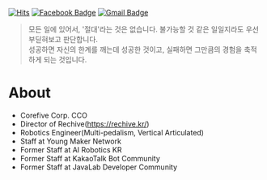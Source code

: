 
[![Hits](https://hits.seeyoufarm.com/api/count/incr/badge.svg?url=https%3A%2F%2Fgithub.com%2Fentekorea)](https://hits.seeyoufarm.com) [![Facebook Badge](https://img.shields.io/badge/facebook-1877f2?style=flat-square&logo=facebook&logoColor=white&link=https://www.facebook.com/entekorea)](https://www.facebook.com/entekorea) [![Gmail Badge](https://img.shields.io/badge/Gmail-d14836?style=flat-square&logo=Gmail&logoColor=white&link=mailto:entekorea@gmail.com)](mailto:entekorea@gmail.com)

> 모든 일에 있어서, '절대'라는 것은 없습니다. 불가능할 것 같은 일일지라도 우선 부딛혀보고 판단합니다.<br>
> 성공하면 자신의 한계를 깨는데 성공한 것이고, 실패하면 그만큼의 경험을 축적하게 되는 것입니다.

# About
- Corefive Corp. CCO
- Director of Rechive(https://rechive.kr/)
- Robotics Engineer(Multi-pedalism, Vertical Articulated)
- Staff at Young Maker Network
- Former Staff at AI Robotics KR
- Former Staff at KakaoTalk Bot Community
- Former Staff at JavaLab Developer Community


<!--
**Entekorea/entekorea** is a ✨ _special_ ✨ repository because its `README.md` (this file) appears on your GitHub profile.

Here are some ideas to get you started:

- 🌱 I’m currently learning ...
- 👯 I’m looking to collaborate on ...
- 🤔 I’m looking for help with ...
- 💬 Ask me about ...
- 📫 How to reach me: ...
- 😄 Pronouns: ...
- ⚡ Fun fact: ...
-->
